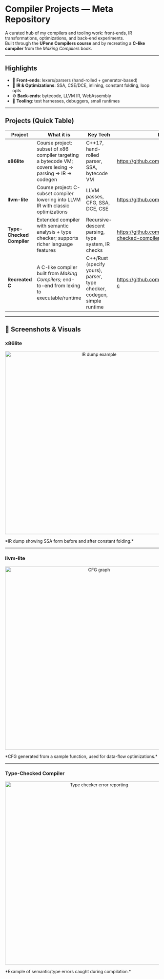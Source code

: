 # Compiler Projects — Meta Repository

A curated hub of my compilers and tooling work: front-ends, IR transformations, optimizations, and back-end experiments.  
Built through the **UPenn Compilers course** and by recreating a **C-like compiler** from the *Making Compilers* book.

---

## Highlights
- 🧱 **Front-ends**: lexers/parsers (hand-rolled + generator-based)
- 🧠 **IR & Optimizations**: SSA, CSE/DCE, inlining, constant folding, loop opts
- ⚙️ **Back-ends**: bytecode, LLVM IR, WebAssembly
- 🧪 **Tooling**: test harnesses, debuggers, small runtimes

---

## Projects (Quick Table)

| Project | What it is | Key Tech | Repo |
|---|---|---|---|
| **x86lite** | Course project: subset of x86 compiler targeting a bytecode VM; covers lexing → parsing → IR → codegen | C++17, hand-rolled parser, SSA, bytecode VM | https://github.com/yourname/x86lite |
| **llvm-lite** | Course project: C-subset compiler lowering into LLVM IR with classic optimizations | LLVM passes, CFG, SSA, DCE, CSE | https://github.com/yourname/llvm-lite |
| **Type-Checked Compiler** | Extended compiler with semantic analysis + type checker; supports richer language features | Recursive-descent parsing, type system, IR checks | https://github.com/yourname/type-checked-compiler |
| **Recreated C** | A C-like compiler built from *Making Compilers*; end-to-end from lexing to executable/runtime | C++/Rust (specify yours), parser, type checker, codegen, simple runtime | https://github.com/yourname/recreated-c |

---

## 📸 Screenshots & Visuals

### x86lite
<p align="center">
  <img src="images/x86lite_ir.png" alt="IR dump example" width="600"/>
</p>
*IR dump showing SSA form before and after constant folding.*

---

### llvm-lite
<p align="center">
  <img src="images/llvm_cfg.png" alt="CFG graph" width="600"/>
</p>
*CFG generated from a sample function, used for data-flow optimizations.*

---

### Type-Checked Compiler
<p align="center">
  <img src="images/type_errors.png" alt="Type checker error reporting" width="600"/>
</p>
*Example of semantic/type errors caught during compilation.*
